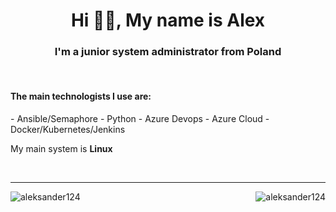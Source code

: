 <h1 align="center">Hi 👋🏼, My name is Alex</h1>
<h3 align="center">I'm a junior system administrator from Poland</h3>

<br/>

<h4>The main technologists I use are:</h4>
- Ansible/Semaphore
- Python
- Azure Devops
- Azure Cloud 
- Docker/Kubernetes/Jenkins

My main system is **Linux**

<br/>


---
<p><img align="left" src="https://github-readme-stats.vercel.app/api/top-langs?username=aleksander124&show_icons=true&locale=en&layout=compact" alt="aleksander124" /></p>

<p>&nbsp;<img align="right" src="https://github-readme-stats.vercel.app/api?username=aleksander124&show_icons=true&locale=en" alt="aleksander124" /></p>
